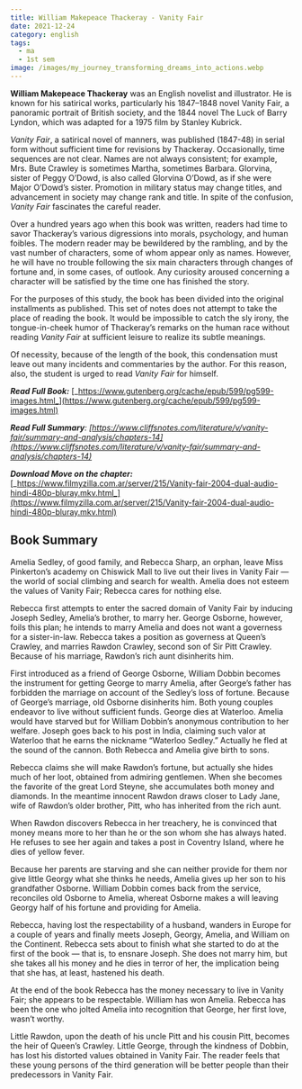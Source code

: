 ```yaml
---
title: William Makepeace Thackeray - Vanity Fair
date: 2021-12-24
category: english
tags:
  - ma
  - 1st sem
image: /images/my_journey_transforming_dreams_into_actions.webp
---
```


**William Makepeace Thackeray**  was an English novelist and illustrator. He is known for his satirical works, particularly his 1847–1848 novel Vanity Fair, a panoramic portrait of British society, and the 1844 novel The Luck of Barry Lyndon, which was adapted for a 1975 film by Stanley Kubrick.

_Vanity Fair_, a satirical novel of manners, was published (1847-48) in serial form without sufficient time for revisions by Thackeray. Occasionally, time sequences are not clear. Names are not always consistent; for example, Mrs. Bute Crawley is sometimes Martha, sometimes Barbara. Glorvina, sister of Peggy O’Dowd, is also called Glorvina O’Dowd, as if she were Major O’Dowd’s sister. Promotion in military status may change titles, and advancement in society may change rank and title. In spite of the confusion, _Vanity Fair_  fascinates the careful reader.

Over a hundred years ago when this book was written, readers had time to savor Thackeray’s various digressions into morals, psychology, and human foibles. The modern reader may be bewildered by the rambling, and by the vast number of characters, some of whom appear only as names. However, he will have no trouble following the six main characters through changes of fortune and, in some cases, of outlook. Any curiosity aroused concerning a character will be satisfied by the time one has finished the story.

For the purposes of this study, the book has been divided into the original installments as published. This set of notes does not attempt to take the place of reading the book. It would be impossible to catch the sly irony, the tongue-in-cheek humor of Thackeray’s remarks on the human race without reading _Vanity Fair_  at sufficient leisure to realize its subtle meanings.

Of necessity, because of the length of the book, this condensation must leave out many incidents and commentaries by the author. For this reason, also, the student is urged to read _Vanity Fair_ for himself.

**_Read Full Book:_** [_https://www.gutenberg.org/cache/epub/599/pg599-images.html_](https://www.gutenberg.org/cache/epub/599/pg599-images.html)

_**Read Full Summary**:  [https://www.cliffsnotes.com/literature/v/vanity-fair/summary-and-analysis/chapters-14](https://www.cliffsnotes.com/literature/v/vanity-fair/summary-and-analysis/chapters-14)_

**_Download Move on the chapter:_** [_https://www.filmyzilla.com.ar/server/215/Vanity-fair-2004-dual-audio-hindi-480p-bluray.mkv.html_](https://www.filmyzilla.com.ar/server/215/Vanity-fair-2004-dual-audio-hindi-480p-bluray.mkv.html)

## Book Summary

Amelia Sedley, of good family, and Rebecca Sharp, an orphan, leave Miss Pinkerton’s academy on Chiswick Mall to live out their lives in Vanity Fair — the world of social climbing and search for wealth. Amelia does not esteem the values of Vanity Fair; Rebecca cares for nothing else.

Rebecca first attempts to enter the sacred domain of Vanity Fair by inducing Joseph Sedley, Amelia’s brother, to marry her. George Osborne, however, foils this plan; he intends to marry Amelia and does not want a governess for a sister-in-law. Rebecca takes a position as governess at Queen’s Crawley, and marries Rawdon Crawley, second son of Sir Pitt Crawley. Because of his marriage, Rawdon’s rich aunt disinherits him.

First introduced as a friend of George Osborne, William Dobbin becomes the instrument for getting George to marry Amelia, after George’s father has forbidden the marriage on account of the Sedley’s loss of fortune. Because of George’s marriage, old Osborne disinherits him. Both young couples endeavor to live without sufficient funds. George dies at Waterloo. Amelia would have starved but for William Dobbin’s anonymous contribution to her welfare. Joseph goes back to his post in India, claiming such valor at Waterloo that he earns the nickname “Waterloo Sedley.” Actually he fled at the sound of the cannon. Both Rebecca and Amelia give birth to sons.

Rebecca claims she will make Rawdon’s fortune, but actually she hides much of her loot, obtained from admiring gentlemen. When she becomes the favorite of the great Lord Steyne, she accumulates both money and diamonds. In the meantime innocent Rawdon draws closer to Lady Jane, wife of Rawdon’s older brother, Pitt, who has inherited from the rich aunt.

When Rawdon discovers Rebecca in her treachery, he is convinced that money means more to her than he or the son whom she has always hated. He refuses to see her again and takes a post in Coventry Island, where he dies of yellow fever.

Because her parents are starving and she can neither provide for them nor give little Georgy what she thinks he needs, Amelia gives up her son to his grandfather Osborne. William Dobbin comes back from the service, reconciles old Osborne to Amelia, whereat Osborne makes a will leaving Georgy half of his fortune and providing for Amelia.

Rebecca, having lost the respectability of a husband, wanders in Europe for a couple of years and finally meets Joseph, Georgy, Amelia, and William on the Continent. Rebecca sets about to finish what she started to do at the first of the book — that is, to ensnare Joseph. She does not marry him, but she takes all his money and he dies in terror of her, the implication being that she has, at least, hastened his death.

At the end of the book Rebecca has the money necessary to live in Vanity Fair; she appears to be respectable. William has won Amelia. Rebecca has been the one who jolted Amelia into recognition that George, her first love, wasn’t worthy.

Little Rawdon, upon the death of his uncle Pitt and his cousin Pitt, becomes the heir of Queen’s Crawley. Little George, through the kindness of Dobbin, has lost his distorted values obtained in Vanity Fair. The reader feels that these young persons of the third generation will be better people than their predecessors in Vanity Fair.